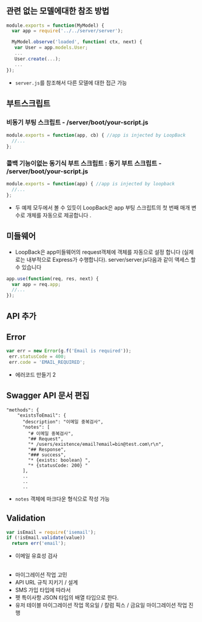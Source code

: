 #

## 관련 없는 모델에대한 참조 방법

```javascript
module.exports = function(MyModel) {
  var app = require('../../server/server');

  MyModel.observe('loaded', function( ctx, next) {
   var User = app.models.User;
   ...
   User.create(...);
   ...
});
```

* `server.js`를 참조해서 다른 모델에 대한 접근 가능

## 부트스크립트
### 비동기 부팅 스크립트 - /server/boot/your-script.js
```javascript
module.exports = function(app, cb) { //app is injected by LoopBack
  //...
};
```
### 콜백 기능이없는 동기식 부트 스크립트 : 동기 부트 스크립트 - /server/boot/your-script.js

```javascript
module.exports = function(app) { //app is injected by loopback
  //...
};
```

* 두 예제 모두에서 볼 수 있듯이 LoopBack은 app 부팅 스크립트의 첫 번째 매개 변수로 개체를 자동으로 제공합니다 .

## 미들웨어
* LoopBack은 app미들웨어의 request객체에 객체를 자동으로 설정  합니다 (실제로는 내부적으로 Express가 수행합니다). server/server.js다음과 같이 액세스 할 수 있습니다

```javascript
app.use(function(req, res, next) {
  var app = req.app;
  //...
});
```

## API 추가

## Error

```javascript
var err = new Error(g.f('Email is required'));
 err.statusCode = 400;
 err.code = 'EMAIL_REQUIRED';
```
* 에러코드 만들기
2
## Swagger API 문서 편집

```
"methods": {
    "existsToEmail": {
      "description": "이메일 중복검사",
      "notes": [
        "# 이메일 중복검사",
        "## Request",
        "* /users/existence/email?email=bin@test.com\r\n",
        "## Response",
        "### success",
        "* {exists: boolean} ",
        "* {statusCode: 200} "
      ],
      ..
      ..
      ..
```

* `notes` 객체에 마크다운 형식으로 작성 가능

## Validation

```javascript
var isEmail = require('isemail');
if (!isEmail.validate(value))
  return err('email');
```
* 이메일 유효성 검사


##
* 마이그레이션 작업 고민
* API URL 규칙 지키기 / 설계
* SMS 가입 타입에 따라서
* 펫 특이사항 JSON 타입의 배열 타입으로 한다.
* 유저 테이블 마이그레이션 작업 목요일 / 칼럼 픽스 / 금요일 마이그레이션 작업 진행
